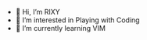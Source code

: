 - 👋 Hi, I’m RIXY
- 👀 I’m interested in Playing with Coding
- 🌱 I’m currently learning VIM

<!---
Ax-ritzy/Ax-ritzy is a ✨ special ✨ repository because its `README.md` (this file) appears on your GitHub profile.
You can click the Preview link to take a look at your changes.
--->
